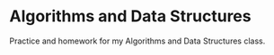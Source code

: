 # Algorithms and Data Structures
Practice and homework for my Algorithms and Data Structures class.

